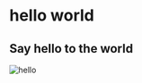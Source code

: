 # hello world
## Say hello to the world
![hello](https://img.shields.io/github/release/crimx/ext-saladict.svg?label=hello%20world)
